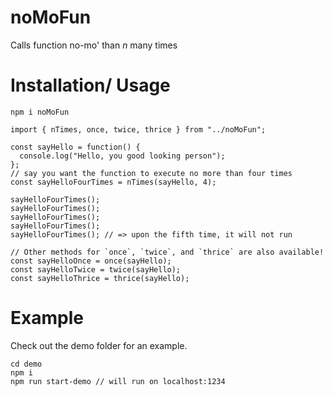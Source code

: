 # noMoFun

Calls function no-mo' than *n* many times

# Installation/ Usage

`npm i noMoFun`

```
import { nTimes, once, twice, thrice } from "../noMoFun";

const sayHello = function() {
  console.log("Hello, you good looking person");
};
// say you want the function to execute no more than four times
const sayHelloFourTimes = nTimes(sayHello, 4);

sayHelloFourTimes();
sayHelloFourTimes();
sayHelloFourTimes();
sayHelloFourTimes();
sayHelloFourTimes(); // => upon the fifth time, it will not run

// Other methods for `once`, `twice`, and `thrice` are also available!
const sayHelloOnce = once(sayHello);
const sayHelloTwice = twice(sayHello);
const sayHelloThrice = thrice(sayHello);
```

# Example
Check out the demo folder for an example.

```
cd demo
npm i
npm run start-demo // will run on localhost:1234
```
